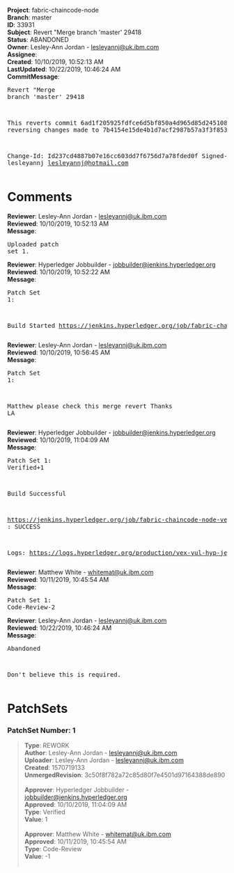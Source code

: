 <strong>Project</strong>: fabric-chaincode-node<br><strong>Branch</strong>: master<br><strong>ID</strong>: 33931<br><strong>Subject</strong>: Revert "Merge branch 'master' 29418<br><strong>Status</strong>: ABANDONED<br><strong>Owner</strong>: Lesley-Ann Jordan - lesleyannj@uk.ibm.com<br><strong>Assignee</strong>:<br><strong>Created</strong>: 10/10/2019, 10:52:13 AM<br><strong>LastUpdated</strong>: 10/22/2019, 10:46:24 AM<br><strong>CommitMessage</strong>:<br><pre>Revert "Merge branch 'master' 29418

This reverts commit 6ad1f205925fdfce6d5bf850a4d965d85d245108, reversing
changes made to 7b4154e15de4b1d7acf2987b57a3f3f8532004f6.

Change-Id: Id237cd4887b07e16cc603dd7f6756d7a78fded0f
Signed-off-by: lesleyannj <lesleyannj@hotmail.com>
</pre><h1>Comments</h1><strong>Reviewer</strong>: Lesley-Ann Jordan - lesleyannj@uk.ibm.com<br><strong>Reviewed</strong>: 10/10/2019, 10:52:13 AM<br><strong>Message</strong>: <pre>Uploaded patch set 1.</pre><strong>Reviewer</strong>: Hyperledger Jobbuilder - jobbuilder@jenkins.hyperledger.org<br><strong>Reviewed</strong>: 10/10/2019, 10:52:22 AM<br><strong>Message</strong>: <pre>Patch Set 1:

Build Started https://jenkins.hyperledger.org/job/fabric-chaincode-node-verify-x86_64/739/</pre><strong>Reviewer</strong>: Lesley-Ann Jordan - lesleyannj@uk.ibm.com<br><strong>Reviewed</strong>: 10/10/2019, 10:56:45 AM<br><strong>Message</strong>: <pre>Patch Set 1:

Matthew please check this merge revert
Thanks
LA</pre><strong>Reviewer</strong>: Hyperledger Jobbuilder - jobbuilder@jenkins.hyperledger.org<br><strong>Reviewed</strong>: 10/10/2019, 11:04:09 AM<br><strong>Message</strong>: <pre>Patch Set 1: Verified+1

Build Successful 

https://jenkins.hyperledger.org/job/fabric-chaincode-node-verify-x86_64/739/ : SUCCESS

Logs: https://logs.hyperledger.org/production/vex-yul-hyp-jenkins-3/fabric-chaincode-node-verify-x86_64/739</pre><strong>Reviewer</strong>: Matthew White - whitemat@uk.ibm.com<br><strong>Reviewed</strong>: 10/11/2019, 10:45:54 AM<br><strong>Message</strong>: <pre>Patch Set 1: Code-Review-2</pre><strong>Reviewer</strong>: Lesley-Ann Jordan - lesleyannj@uk.ibm.com<br><strong>Reviewed</strong>: 10/22/2019, 10:46:24 AM<br><strong>Message</strong>: <pre>Abandoned

Don't believe this is required.</pre><h1>PatchSets</h1><h3>PatchSet Number: 1</h3><blockquote><strong>Type</strong>: REWORK<br><strong>Author</strong>: Lesley-Ann Jordan - lesleyannj@uk.ibm.com<br><strong>Uploader</strong>: Lesley-Ann Jordan - lesleyannj@uk.ibm.com<br><strong>Created</strong>: 1570719133<br><strong>UnmergedRevision</strong>: 3c50f8f782a72c85d80f7e4501d97164388de890<br><br><strong>Approver</strong>: Hyperledger Jobbuilder - jobbuilder@jenkins.hyperledger.org<br><strong>Approved</strong>: 10/10/2019, 11:04:09 AM<br><strong>Type</strong>: Verified<br><strong>Value</strong>: 1<br><br><strong>Approver</strong>: Matthew White - whitemat@uk.ibm.com<br><strong>Approved</strong>: 10/11/2019, 10:45:54 AM<br><strong>Type</strong>: Code-Review<br><strong>Value</strong>: -1<br><br></blockquote>